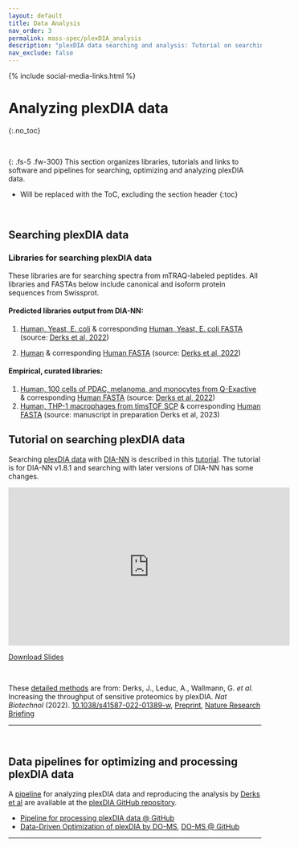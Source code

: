 ```yaml
---
layout: default
title: Data Analysis
nav_order: 3
permalink: mass-spec/plexDIA_analysis
description: "plexDIA data searching and analysis: Tutorial on searching and analyzing multiplexed DIA data from plexDIA"
nav_exclude: false
---
```

{% include social-media-links.html %}

# Analyzing plexDIA data
{:.no_toc}

&nbsp;

{: .fs-5 .fw-300}
This section organizes libraries, tutorials and links to software and pipelines for searching, optimizing and analyzing plexDIA data.

* Will be replaced with the ToC, excluding the section header
{:toc}

&nbsp;

## Searching plexDIA data


### Libraries for searching plexDIA data

These libraries are for searching spectra from mTRAQ-labeled peptides. All libraries and FASTAs below include canonical and isoform protein sequences from Swissprot.

#### Predicted libraries output from DIA-NN:

1.  [Human, Yeast, E. coli](https://drive.google.com/file/d/1k6PaBpth40Tci2snG8sWFG645Nub9iQw/view?usp=drive_link) & corresponding [Human, Yeast, E. coli FASTA](https://drive.google.com/file/d/1bFWZ2lptAYuQByCcNfhBG163_CE-iVQu/view?usp=drive_link) (source: [Derks et al, 2022](https://www.nature.com/articles/s41587-022-01389-w))

2.  [Human](https://drive.google.com/file/d/1srNY0Nz8b-oRISFf3XFxUI-XncmDjOFZ/view?usp=drive_link) & corresponding [Human FASTA](https://drive.google.com/file/d/1gBFWDbTQJCrWkK5rMUDxZhDpfsglWxVl/view?usp=drive_link) (source: [Derks et al, 2022](https://www.nature.com/articles/s41587-022-01389-w))


#### Empirical, curated libraries:

1.  [Human, 100 cells of PDAC, melanoma, and monocytes from Q-Exactive](https://drive.google.com/file/d/1XPrTLq1WxXg7lfI3No1S9frOvE51V1Sx/view?usp=drive_link) & corresponding [Human FASTA](https://drive.google.com/file/d/1gBFWDbTQJCrWkK5rMUDxZhDpfsglWxVl/view?usp=drive_link) (source: [Derks et al, 2022](https://www.nature.com/articles/s41587-022-01389-w))
2.  [Human, THP-1 macrophages from timsTOF SCP](https://drive.google.com/file/d/1ldCjhKOhRpPfrEc7GQNaHztP_nwlrj1g/view?usp=drive_link) & corresponding [Human FASTA](https://drive.google.com/file/d/1gBFWDbTQJCrWkK5rMUDxZhDpfsglWxVl/view?usp=drive_link) (source: manuscript in preparation Derks et al, 2023)



## Tutorial on searching plexDIA data
Searching [plexDIA data](https://scp.slavovlab.net/Derks_et_al_2022) with [DIA-NN](https://github.com/vdemichev/DiaNN/releases/tag/1.8.1) is described in this [tutorial](https://youtu.be/0Wmg9LjDtgE). The tutorial is for DIA-NN v1.8.1 and searching with later versions of DIA-NN has some changes.  


<iframe width="560" height="315" src="https://www.youtube.com/embed/0Wmg9LjDtgE" title="YouTube video player" frameborder="0" allow="accelerometer; autoplay; clipboard-write; encrypted-media; gyroscope; picture-in-picture" allowfullscreen></iframe>

[Download Slides](https://plexdia.slavovlab.net/mass-spec/Searching-plexDIA-data-with-DIA-NN.pdf)


&nbsp;


These [detailed methods](https://www.nature.com/articles/s41587-022-01389-w#Sec12) are from: Derks, J., Leduc, A., Wallmann, G. *et al.* Increasing the throughput of sensitive proteomics by plexDIA. *Nat Biotechnol* (2022). [10.1038/s41587-022-01389-w][plexDIA_Nature],  [Preprint][plexDIA_Article], [Nature Research Briefing](https://www.nature.com/articles/s41587-022-01411-1)



[plexDIA_Article]: https://doi.org/10.1101/2021.11.03.467007 "Multiplexed data-independent acquisition by plexDIA"
[plexDIA_Nature]: https://doi.org/10.1038/s41587-022-01389-w "Derks, J., Slavov, N. et al. Increasing the throughput of sensitive proteomics by plexDIA. Nat Biotechnol (2022)"
[plexDIA_Code]: https://github.com/SlavovLab/plexDIA "plexDIA data analysis pipeline, GitHub repository from the Slavov Laboratory"

-------


&nbsp;


## Data pipelines for optimizing and processing plexDIA data
A [pipeline][plexDIA_Code] for analyzing plexDIA data and reproducing the analysis by [Derks et al][plexDIA_Nature] are available at the [plexDIA GitHub repository][plexDIA_Code].  


* [Pipeline for processing plexDIA data @ GitHub](https://github.com/SlavovLab/SPP)
* [Data-Driven Optimization of plexDIA by DO-MS](https://do-ms.slavovlab.net/),  [DO-MS @ GitHub](https://github.com/SlavovLab/DO-MS)


-------



&nbsp;  

&nbsp;

&nbsp;  

&nbsp;

&nbsp;

&nbsp;

&nbsp;

&nbsp;

&nbsp;

&nbsp;

&nbsp;

&nbsp;

&nbsp;

&nbsp;

&nbsp;

&nbsp;

&nbsp;

&nbsp;
